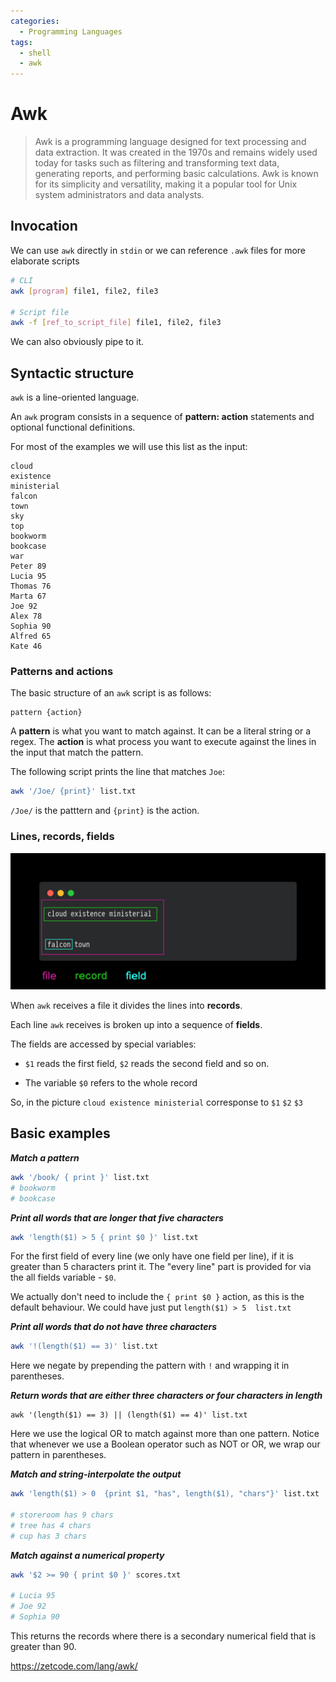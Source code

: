 ```yaml
---
categories:
  - Programming Languages
tags:
  - shell
  - awk
---
```


# Awk

> Awk is a programming language designed for text processing and data extraction. It was created in the 1970s and remains widely used today for tasks such as filtering and transforming text data, generating reports, and performing basic calculations. Awk is known for its simplicity and versatility, making it a popular tool for Unix system administrators and data analysts.

## Invocation

We can use `awk` directly in `stdin` or we can reference `.awk` files for more elaborate scripts

```bash
# CLI
awk [program] file1, file2, file3

# Script file
awk -f [ref_to_script_file] file1, file2, file3
```

We can also obviously pipe to it.

## Syntactic structure

`awk` is a line-oriented language.

An `awk` program consists in a sequence of **pattern: action** statements and optional functional definitions.

For most of the examples we will use this list as the input:

```
cloud
existence
ministerial
falcon
town
sky
top
bookworm
bookcase
war
Peter 89
Lucia 95
Thomas 76
Marta 67
Joe 92
Alex 78
Sophia 90
Alfred 65
Kate 46
```

### Patterns and actions

The basic structure of an `awk` script is as follows:

```
pattern {action}
```

A **pattern** is what you want to match against. It can be a literal string or a regex. The **action** is what process you want to execute against the lines in the input that match the pattern.

The following script prints the line that matches `Joe`:

```bash
awk '/Joe/ {print}' list.txt
```

`/Joe/` is the patttern and `{print}` is the action.

### Lines, records, fields

![](/_img/awk-outline.png)

When `awk` receives a file it divides the lines into **records**.

Each line `awk` receives is broken up into a sequence of **fields**.

The fields are accessed by special variables:

- `$1` reads the first field, `$2` reads the second field and so on.

- The variable `$0` refers to the whole record

So, in the picture `cloud existence ministerial` corresponse to `$1` `$2` `$3`

## Basic examples

**_Match a pattern_**

```bash
awk '/book/ { print }' list.txt
# bookworm
# bookcase
```

**_Print all words that are longer that five characters_**

```bash
awk 'length($1) > 5 { print $0 }' list.txt
```

For the first field of every line (we only have one field per line), if it is greater than 5 characters print it. The "every line" part is provided for via the all fields variable - `$0`.

We actually don't need to include the `{ print $0 }` action, as this is the default behaviour. We could have just put `length($1) > 5  list.txt`

**_Print all words that do not have three characters_**

```bash
awk '!(length($1) == 3)' list.txt
```

Here we negate by prepending the pattern with `!` and wrapping it in parentheses.

**_Return words that are either three characters or four characters in length_**

```
awk '(length($1) == 3) || (length($1) == 4)' list.txt
```

Here we use the logical OR to match against more than one pattern. Notice that whenever we use a Boolean operator such as NOT or OR, we wrap our pattern in parentheses.

**_Match and string-interpolate the output_**

```bash
awk 'length($1) > 0  {print $1, "has", length($1), "chars"}' list.txt

# storeroom has 9 chars
# tree has 4 chars
# cup has 3 chars
```

**_Match against a numerical property_**

```bash
awk '$2 >= 90 { print $0 }' scores.txt

# Lucia 95
# Joe 92
# Sophia 90
```

This returns the records where there is a secondary numerical field that is greater than 90.

https://zetcode.com/lang/awk/
